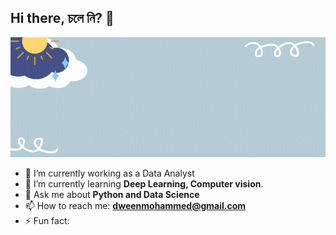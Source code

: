 ## Hi there, চলে নি? 👋

 ![welcome to my profile](https://github.com/dween46/dween46/blob/main/welcome.gif) 

- 🔭 I’m currently working as a Data Analyst
- 🌱 I’m currently learning <strong>Deep Learning, Computer vision</strong>.
- 💬 Ask me about **Python and Data Science**
- 📫 How to reach me: **dweenmohammed@gmail.com**
- ⚡ Fun fact: 

